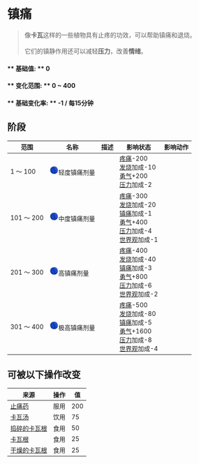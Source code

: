 # 镇痛  
> 像<b>卡瓦</b>这样的一些植物具有止疼的功效，可以帮助镇痛和退烧。<br><br>它们的镇静作用还可以减轻<b>压力</b>，改善<b>情绪</b>。  
  
#### ** 基础值: ** 0   
#### ** 变化范围: ** 0 ~ 400  
#### ** 基础变化率: ** -1 / 每15分钟  
## 阶段  
范围  |  名称  |  描述  |  影响状态  |  影响动作  
----  |  ----  |  ----  |  ----  |  ----  
1 ～ 100  |  <img decoding="async" src="Sprite/Analgesia.png" href="a.md" style="max-width:20px;max-height:20px;">轻度镇痛剂量  |    |  [疼痛](Pain.md)-200<br>[发烧](Fever.md)加成-10<br>[勇气](Courage.md)+200<br>[压力](Stress.md)加成-2  |    
101 ～ 200  |  <img decoding="async" src="Sprite/Analgesia.png" href="a.md" style="max-width:20px;max-height:20px;">中度镇痛剂量  |    |  [疼痛](Pain.md)-300<br>[发烧](Fever.md)加成-20<br>[镇痛](Analgesia.md)加成-1<br>[勇气](Courage.md)+400<br>[压力](Stress.md)加成-4<br>[世界观](Structure.md)加成-1  |    
201 ～ 300  |  <img decoding="async" src="Sprite/Analgesia.png" href="a.md" style="max-width:20px;max-height:20px;">高镇痛剂量  |    |  [疼痛](Pain.md)-400<br>[发烧](Fever.md)加成-40<br>[镇痛](Analgesia.md)加成-3<br>[勇气](Courage.md)+800<br>[压力](Stress.md)加成-6<br>[世界观](Structure.md)加成-2  |    
301 ～ 400  |  <img decoding="async" src="Sprite/Analgesia.png" href="a.md" style="max-width:20px;max-height:20px;">极高镇痛剂量  |    |  [疼痛](Pain.md)-500<br>[发烧](Fever.md)加成-80<br>[镇痛](Analgesia.md)加成-5<br>[勇气](Courage.md)+1600<br>[压力](Stress.md)加成-8<br>[世界观](Structure.md)加成-4  |    
## 可被以下操作改变  
来源  |  操作  |  值  
----  |  ----  |  ----  
[止痛药](Painkillers.md)  |  服用  |  200  
[卡瓦汤](LQ_Kava.md)  |  饮用  |  75  
[捣碎的卡瓦根](KavaRootGround.md)  |  食用  |  50  
[卡瓦根](KavaRoot.md)  |  食用  |  25  
[干燥的卡瓦根](KavaRootDried.md)  |  食用  |  25  

